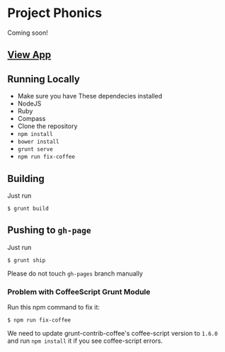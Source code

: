 # Project Phonics

Coming soon!


## [View App](http://apigee.github.io/phonics/)

## Running Locally

* Make sure you have These dependecies installed
 * NodeJS
 * Ruby
 * Compass
* Clone the repository
* `npm install`
* `bower install`
* `grunt serve`
* `npm run fix-coffee`



## Building

Just run 

```
$ grunt build

```


## Pushing to `gh-page`

Just run 

```
$ grunt ship
```
Please do not touch `gh-pages` branch manually

### Problem with CoffeeScript Grunt Module

Run this npm command to fix it: 


```
$ npm run fix-coffee

```

We need to update grunt-contrib-coffee's coffee-script version to `1.6.0` and run `npm install` it if you see coffee-script errors.
